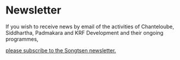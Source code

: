 #  Newsletter 

If you wish to receive news by email of the activities of Chanteloube, Siddhartha, Padmakara and KRF Development and their ongoing programmes, 

[ please subscribe to the Songtsen newsletter. ](http://www.list.songtsen.org/)
